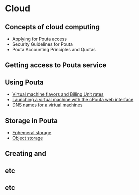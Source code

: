 # Cloud

## Concepts of cloud computing
* Applying for Pouta access <!--applying-for-pouta-access.md-->
* Security Guidelines for Pouta <!--security-guidelines-for-pouta.md-->
* Pouta Accounting Principles and Quotas <!--pouta-accounting-principles-and-quotas.md-->

## Getting access to Pouta service

## Using Pouta
* [Virtual machine flavors and Billing Unit rates](virtual-machine-flavors-and-billing-unit-rates.md)
* [Launching a virtual machine with the cPouta web interface](launching-a-virtual-machine-with-the-cPouta-web-interface.md)
* [DNS names for a virtual machines](dns.md)

## Storage in Pouta

* [Ephemeral storage](pouta-ephemeral-storage.md)
* [Object storage](object-storage.md)

## Creating and 

## etc

## etc
